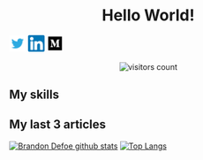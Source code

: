 <h1 align="center">Hello World!</h1>

<p align="center
  <a href="https://twitter.com/defoebrand"><img alt="twitter logo" height="30" src="images/twitter.png"/></a>
  <a href="https://www.linkedin.com/in/defoebrand/"><img alt="linkedin logo" height="30" src="images/linkedin.png"/></a>
  <a href="https://medium.com/@defoe.brand"><img  height="30" alt="medium logo" src="images/medium.png"/></a>
</p>


<p align='center'>
  <img align='center' alt="visitors count" src="https://visitor-badge.glitch.me/badge?page_id=defoebrand.defoebrand">
 </p>



## My skills



## My last 3 articles


[![Brandon Defoe github stats](https://github-readme-stats.vercel.app/api?username=defoebrand&show_icons=true&theme=radical)](https://github.com/defoebrand/github-readme-stats)  [![Top Langs](https://github-readme-stats.vercel.app/api/top-langs/?username=defoebrand&show_icons=true&theme=radical&layout=compact)](https://github.com/defoebrand/github-readme-stats)
